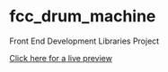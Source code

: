 # fcc_drum_machine
Front End Development Libraries Project

[Click here for a live preview](https://a-boho.github.io/fcc_drum_machine/)